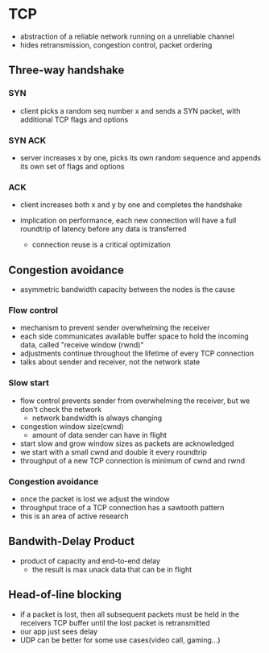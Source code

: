 # TCP

- abstraction of a reliable network running on a unreliable channel
- hides retransmission, congestion control, packet ordering

## Three-way handshake

### SYN
- client picks a random seq number x and sends a SYN packet, with additional TCP flags and options

### SYN ACK
- server increases x by one, picks its own random sequence and appends its own set of flags and options

### ACK
- client increases both x and y by one and completes the handshake

- implication on performance, each new connection will have a full roundtrip of latency before any data is transferred
  - connection reuse is a critical optimization

## Congestion avoidance
- asymmetric bandwidth capacity between the nodes is the cause

### Flow control
- mechanism to prevent sender overwhelming the receiver
- each side communicates available buffer space to hold the incoming data, called "receive window (rwnd)"
- adjustments continue throughout the lifetime of every TCP connection
- talks about sender and receiver, not the network state

### Slow start
- flow control prevents sender from overwhelming the receiver, but we don't check the network
  - network bandwidth is always changing
- congestion window size(cwnd)
  - amount of data sender can have in flight
- start slow and grow window sizes as packets are acknowledged
- we start with a small cwnd and double it every roundtrip
- throughput of a new TCP connection is minimum of cwnd and rwnd

### Congestion avoidance 
- once the packet is lost we adjust the window
- throughput trace of a TCP connection has a sawtooth pattern
- this is an area of active research

## Bandwith-Delay Product
- product of capacity and end-to-end delay
  - the result is max unack data that can be in flight

## Head-of-line blocking
- if a packet is lost, then all subsequent packets must be held in the receivers TCP buffer until the lost packet is retransmitted
- our app just sees delay
- UDP can be better for some use cases(video call, gaming...)